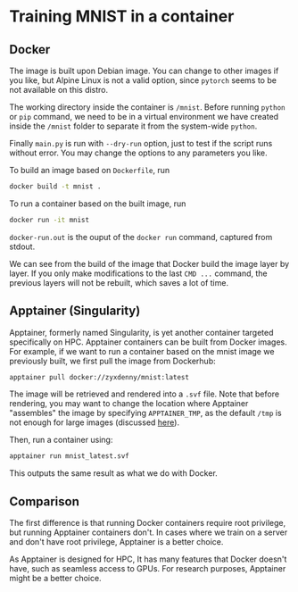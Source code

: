 # Training MNIST in a container

## Docker

The image is built upon Debian image. You can change to other images if you like, but Alpine Linux is not a valid option, since `pytorch` seems to be not available on this distro.

The working directory inside the container is `/mnist`. Before running `python` or `pip` command, we need to be in a virtual environment we have created inside the `/mnist` folder to separate it from the system-wide `python`.

Finally `main.py` is run with `--dry-run` option, just to test if the script runs without error. You may change the options to any parameters you like.

To build an image based on `Dockerfile`, run
``` sh
docker build -t mnist .
```
To run a container based on the built image, run
```sh
docker run -it mnist
```
`docker-run.out` is the ouput of the `docker run` command, captured from stdout.

We can see from the build of the image that Docker build the image layer by layer. If you only make modifications to the last `CMD ...` command, the previous layers will not be rebuilt, which saves a lot of time.

## Apptainer (Singularity)

Apptainer, formerly named Singularity, is yet another container targeted specifically on HPC. Apptainer containers can be built from Docker images. For example, if we want to run a container based on the mnist image we previously built, we first pull the image from Dockerhub:
```sh
apptainer pull docker://zyxdenny/mnist:latest
```
The image will be retrieved and rendered into a `.svf` file. Note that before rendering, you may want to change the location where Apptainer "assembles" the image by specifying `APPTAINER_TMP`, as the default `/tmp` is not enough for large images (discussed [here](https://hpc-community.unige.ch/t/cant-pull-new-singularity-images/2912)).

Then, run a container using:
```sh
apptainer run mnist_latest.svf
```
This outputs the same result as what we do with Docker.

## Comparison

The first difference is that running Docker containers require root privilege, but running Apptainer containers don't. In cases where we train on a server and don't have root privilege, Apptainer is a better choice.

As Apptainer is designed for HPC, It has many features that Docker doesn't have, such as seamless access to GPUs. For research purposes, Apptainer might be a better choice.
